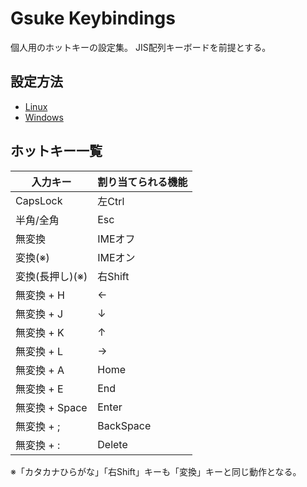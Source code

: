 # Gsuke Keybindings

個人用のホットキーの設定集。
JIS配列キーボードを前提とする。

## 設定方法

* [Linux](linux/README.md)
* [Windows](windows/README.md)

## ホットキー一覧

| 入力キー        | 割り当てられる機能 |
| ----------- | --------- |
| CapsLock    | 左Ctrl     |
| 半角/全角       | Esc       |
| 無変換         | IMEオフ     |
| 変換(※)       | IMEオン     |
| 変換(長押し)(※)  | 右Shift    |
| 無変換 + H     | ←         |
| 無変換 + J     | ↓         |
| 無変換 + K     | ↑         |
| 無変換 + L     | →         |
| 無変換 + A     | Home      |
| 無変換 + E     | End       |
| 無変換 + Space | Enter     |
| 無変換 + ;     | BackSpace |
| 無変換 + :     | Delete    |

※「カタカナひらがな」「右Shift」キーも「変換」キーと同じ動作となる。
